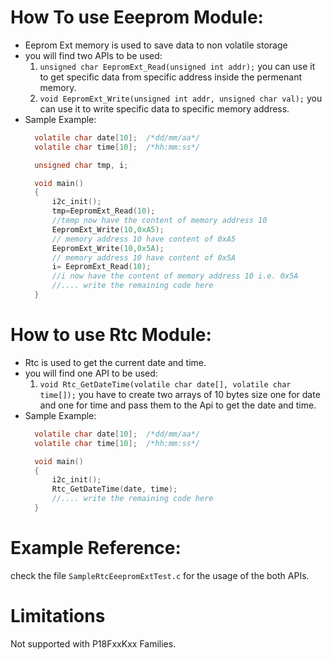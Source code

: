 # How To use Eeeprom Module:
* Eeprom Ext memory is used to save data to non volatile storage
* you will find two APIs to be used: 
  1. `unsigned char EepromExt_Read(unsigned int addr);` you can use it to get specific data from specific address inside the permenant memory.
  2. `void EepromExt_Write(unsigned int addr, unsigned char val);` you can use it to write specific data to specific memory address.
* Sample Example:
  ```c
    volatile char date[10];  /*dd/mm/aa*/
    volatile char time[10];  /*hh:mm:ss*/

    unsigned char tmp, i;

    void main()
    {
        i2c_init();
        tmp=EepromExt_Read(10);
        //temp now have the content of memory address 10
        EepromExt_Write(10,0xA5);
        // memory address 10 have content of 0xA5
        EepromExt_Write(10,0x5A);
        // memory address 10 have content of 0x5A
        i= EepromExt_Read(10);
        //i now have the content of memory address 10 i.e. 0x5A
        //.... write the remaining code here
    }
   ``` 
# How to use Rtc Module:
* Rtc is used to get the current date and time.
* you will find one API to be used: 
  1. `void Rtc_GetDateTime(volatile char date[], volatile char time[]);` you have to create two arrays of 10 bytes size one for date and one for time and pass them to the Api to get the date and time.
* Sample Example:
  ```c
    volatile char date[10];  /*dd/mm/aa*/
    volatile char time[10];  /*hh:mm:ss*/

    void main()
    {
        i2c_init();
        Rtc_GetDateTime(date, time);
        //.... write the remaining code here
    }
   ``` 
# Example Reference:
check the file `SampleRtcEeepromExtTest.c` for the usage of the both APIs.

# Limitations
Not supported with P18FxxKxx Families.